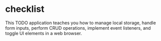 # checklist
This TODO application teaches you how to manage local storage, handle form inputs, perform CRUD operations, implement event listeners, and toggle UI elements in a web browser.
